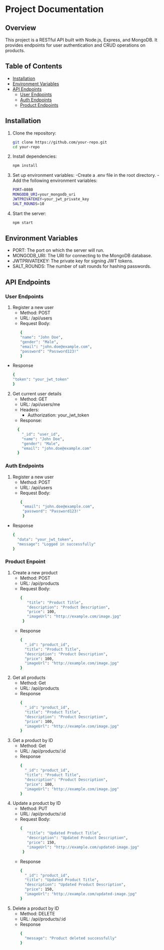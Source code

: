 # Project Documentation

## Overview

This project is a RESTful API built with Node.js, Express, and MongoDB. It provides endpoints for user authentication and CRUD operations on products.

## Table of Contents

- [Installation](##installation)
- [Environment Variables](##environment-variables)
- [API Endpoints](##api-endpoints)
  - [User Endpoints](###user-endpoints)
  - [Auth Endpoints](###auth-endpoints)
  - [Product Endpoints](###product-endpoints)

## Installation

1. Clone the repository:
   ```sh
   git clone https://github.com/your-repo.git
   cd your-repo
2. Install dependencies:
   ```sh
   npm install
3. Set up environment variables:
   -Create a .env file in the root directory.
   -Add the following environment variables:
   ```sh
   PORT=8080
   MONGODB_URI=your_mongodb_uri
   JWTPRIVATEKEY=your_jwt_private_key
   SALT_ROUNDS=10
 4. Start the server:
    ```sh
    npm start

## Environment Variables

- PORT: The port on which the server will run.
- MONGODB_URI: The URI for connecting to the MongoDB database.
- JWTPRIVATEKEY: The private key for signing JWT tokens.
- SALT_ROUNDS: The number of salt rounds for hashing passwords.

## API Endpoints
### User Endpoints
1. Register a new user
   - Method: POST
   - URL: /api/users
   - Request Body:
     ```sh
     {
     "name": "John Doe",
     "gender": "Male",
     "email": "john.doe@example.com",
     "password": "Password123!"
     }
  - Response
      ```sh
      {
      "token": "your_jwt_token"
      }

2. Get current user details
    - Method: GET
    - URL: /api/users/me
    - Headers:
        - Authorization: your_jwt_token
    - Response:
    ```sh
      {
        "_id": "user_id",
        "name": "John Doe",
        "gender": "Male",
        "email": "john.doe@example.com"
      }

### Auth Endpoints
1. Register a new user
   - Method: POST
   - URL: /api/users
   - Request Body:
     ```sh
     {
      "email": "john.doe@example.com",
      "password": "Password123!"
      }
  - Response
      ```sh
      {
        "data": "your_jwt_token",
        "message": "Logged in successfully"
      }
### Product Enpoint
1. Create a new product
   - Method: POST
   - URL: /api/products
   - Request Body:
     ```sh
     {
        "title": "Product Title",
        "description": "Product Description",
        "price": 100,
        "imageUrl": "http://example.com/image.jpg"
      }
    - Response
      ```sh
      {
        "_id": "product_id",
        "title": "Product Title",
        "description": "Product Description",
        "price": 100,
        "imageUrl": "http://example.com/image.jpg"
      }
2. Get all products
   - Method: Get
   - URL: /api/products
    - Response
      ```sh
      {
        "_id": "product_id",
        "title": "Product Title",
        "description": "Product Description",
        "price": 100,
        "imageUrl": "http://example.com/image.jpg"
      }
3. Get a product by ID
   - Method: Get
   - URL: /api/products/:id
    - Response
      ```sh
      {
        "_id": "product_id",
        "title": "Product Title",
        "description": "Product Description",
        "price": 100,
        "imageUrl": "http://example.com/image.jpg"
      }
4. Update a product by ID
   - Method: PUT
   - URL: /api/products/:id
   - Request Body:
     ```sh
     {
        "title": "Updated Product Title",
        "description": "Updated Product Description",
        "price": 150,
        "imageUrl": "http://example.com/updated-image.jpg"
      }
    - Response
      ```sh
      {
        "_id": "product_id",
        "title": "Updated Product Title",
        "description": "Updated Product Description",
        "price": 150,
        "imageUrl": "http://example.com/updated-image.jpg"
      }
5. Delete a product by ID
   - Method: DELETE
   - URL: /api/products/:id
    - Response
      ```sh
      {
        "message": "Product deleted successfully"
      }
